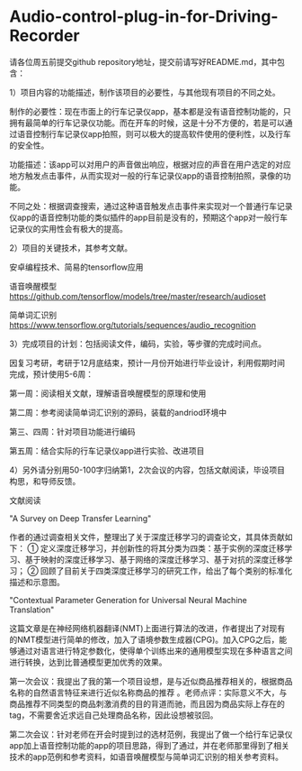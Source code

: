 # Audio-control-plug-in-for-Driving-Recorder
请各位周五前提交github repository地址，提交前请写好README.md，其中包含：

1）项目内容的功能描述，制作该项目的必要性，与其他现有项目的不同之处。

制作的必要性：现在市面上的行车记录仪app，基本都是没有语音控制功能的，只拥有最简单的行车记录仪功能。而在开车的时候，这是十分不方便的，若是可以通过语音控制行车记录仪app拍照，则可以极大的提高软件使用的便利性，以及行车的安全性。

功能描述：该app可以对用户的声音做出响应，根据对应的声音在用户选定的对应地方触发点击事件，从而实现对一般的行车记录仪app的语音控制拍照，录像的功能。

不同之处：根据调查搜索，通过这种语音触发点击事件来实现对一个普通行车记录仪app的语音控制功能的类似插件的app目前是没有的，预期这个app对一般行车记录仪的实用性会有极大的提高。

2）项目的关键技术，其参考文献。

安卓编程技术、简易的tensorflow应用

语音唤醒模型 https://github.com/tensorflow/models/tree/master/research/audioset

简单词汇识别 https://www.tensorflow.org/tutorials/sequences/audio_recognition

3）完成项目的计划：包括阅读文件，编码，实验，等步骤的完成时间点。

因复习考研，考研于12月底结束，预计一月份开始进行毕业设计，利用假期时间完成，预计使用5-6周：

第一周：阅读相关文献，理解语音唤醒模型的原理和使用

第二周：参考阅读简单词汇识别的源码，装载的andriod环境中

第三、四周：针对项目功能进行编码

第五周：结合实际的行车记录仪app进行实验、改进项目

4）另外请分别用50-100字归纳第1，2次会议的内容，包括文献阅读，毕设项目构思，和导师反馈。

文献阅读

"A Survey on Deep Transfer Learning"

作者的通过调查相关文件，整理出了关于深度迁移学习的调查论文，其具体贡献如下：
① 定义深度迁移学习，并创新性的将其分类为四类：基于实例的深度迁移学习、基于映射的深度迁移学习、基于网络的深度迁移学习、基于对抗的深度迁移学习；
② 回顾了目前关于四类深度迁移学习的研究工作，给出了每个类别的标准化描述和示意图。 

"Contextual Parameter Generation for Universal Neural Machine Translation"

这篇文章是在神经网络机器翻译(NMT)上面进行算法的改进，作者提出了对现有的NMT模型进行简单的修改，加入了语境参数生成器(CPG)。加入CPG之后，能够通过对语言进行特定参数化，使得单个训练出来的通用模型实现在多种语言之间进行转换，达到比普通模型更加优秀的效果。 

第一次会议：我提出了我的第一个项目设想，是与近似商品推荐相关的，根据商品名称的自然语言特征来进行近似名称商品的推荐 。老师点评：实际意义不大，与商品推荐不同类型的商品刺激消费的目的背道而驰，而且因为商品实际上存在的tag，不需要舍近求远自己处理商品名称，因此设想被驳回。

第二次会议：针对老师在开会时提到过的选材范例，我提出了做一个给行车记录仪app加上语音控制功能的app的项目思路，得到了通过，并在老师那里得到了相关技术的app范例和参考资料，如语音唤醒模型与简单词汇识别的相关参考资料。

